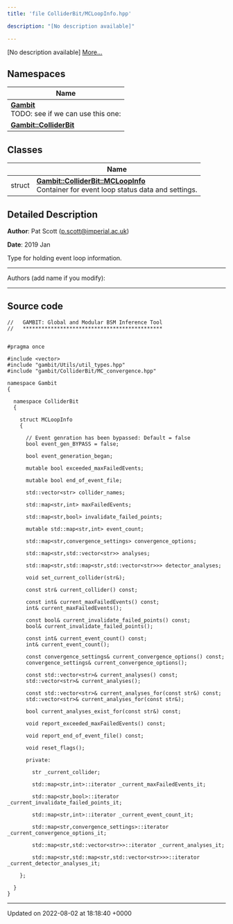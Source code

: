 ```yaml
---
title: 'file ColliderBit/MCLoopInfo.hpp'

description: "[No description available]"

---
```







[No description available] [More...](#detailed-description)

## Namespaces

| Name           |
| -------------- |
| **[Gambit](/documentation/code/gambit_sphinx/namespaces/namespacegambit/)** <br>TODO: see if we can use this one:  |
| **[Gambit::ColliderBit](/documentation/code/gambit_sphinx/namespaces/namespacegambit_1_1colliderbit/)**  |

## Classes

|                | Name           |
| -------------- | -------------- |
| struct | **[Gambit::ColliderBit::MCLoopInfo](/documentation/code/gambit_sphinx/classes/structgambit_1_1colliderbit_1_1mcloopinfo/)** <br>Container for event loop status data and settings.  |

## Detailed Description


**Author**: Pat Scott ([p.scott@imperial.ac.uk](mailto:p.scott@imperial.ac.uk)) 

**Date**: 2019 Jan

Type for holding event loop information.



------------------

Authors (add name if you modify):



------------------




## Source code

```
//   GAMBIT: Global and Modular BSM Inference Tool
//   *********************************************


#pragma once

#include <vector>
#include "gambit/Utils/util_types.hpp"
#include "gambit/ColliderBit/MC_convergence.hpp"

namespace Gambit
{

  namespace ColliderBit
  {

    struct MCLoopInfo
    {
     
      // Event genration has been bypassed: Default = false
      bool event_gen_BYPASS = false;

      bool event_generation_began;

      mutable bool exceeded_maxFailedEvents;

      mutable bool end_of_event_file;

      std::vector<str> collider_names;

      std::map<str,int> maxFailedEvents;

      std::map<str,bool> invalidate_failed_points;

      mutable std::map<str,int> event_count;

      std::map<str,convergence_settings> convergence_options;

      std::map<str,std::vector<str>> analyses;

      std::map<str,std::map<str,std::vector<str>>> detector_analyses;

      void set_current_collider(str&);

      const str& current_collider() const;

      const int& current_maxFailedEvents() const;
      int& current_maxFailedEvents();

      const bool& current_invalidate_failed_points() const;
      bool& current_invalidate_failed_points();

      const int& current_event_count() const;
      int& current_event_count();

      const convergence_settings& current_convergence_options() const;
      convergence_settings& current_convergence_options();

      const std::vector<str>& current_analyses() const;
      std::vector<str>& current_analyses();

      const std::vector<str>& current_analyses_for(const str&) const;
      std::vector<str>& current_analyses_for(const str&);

      bool current_analyses_exist_for(const str&) const;

      void report_exceeded_maxFailedEvents() const;

      void report_end_of_event_file() const;

      void reset_flags();

      private:

        str _current_collider;

        std::map<str,int>::iterator _current_maxFailedEvents_it;

        std::map<str,bool>::iterator _current_invalidate_failed_points_it;

        std::map<str,int>::iterator _current_event_count_it;

        std::map<str,convergence_settings>::iterator _current_convergence_options_it;

        std::map<str,std::vector<str>>::iterator _current_analyses_it;

        std::map<str,std::map<str,std::vector<str>>>::iterator _current_detector_analyses_it;

    };

  }
}
```


-------------------------------

Updated on 2022-08-02 at 18:18:40 +0000
